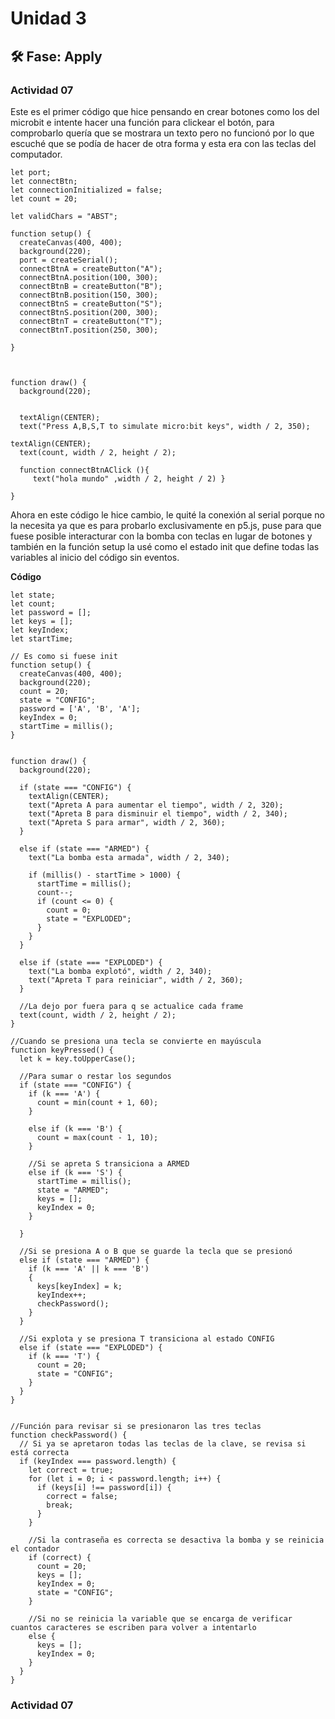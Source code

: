 # Unidad 3


## 🛠 Fase: Apply

### Actividad 07

Este es el primer código que hice pensando en crear botones como los del microbit e intente hacer una función para clickear el botón, para comprobarlo quería que se mostrara un texto pero no funcionó por lo que escuché que se podía de hacer de otra forma y esta era con las teclas del computador.

``` 
let port;
let connectBtn;
let connectionInitialized = false;
let count = 20;

let validChars = "ABST";

function setup() {
  createCanvas(400, 400);
  background(220);
  port = createSerial();
  connectBtnA = createButton("A");
  connectBtnA.position(100, 300);
  connectBtnB = createButton("B");
  connectBtnB.position(150, 300);
  connectBtnS = createButton("S");
  connectBtnS.position(200, 300);
  connectBtnT = createButton("T");
  connectBtnT.position(250, 300);

}



function draw() {
  background(220);
 

  textAlign(CENTER);
  text("Press A,B,S,T to simulate micro:bit keys", width / 2, 350);
  
textAlign(CENTER);
  text(count, width / 2, height / 2);
  
  function connectBtnAClick (){
     text("hola mundo" ,width / 2, height / 2) }
  
}
```

Ahora en este código le hice cambio, le quité la conexión al serial porque no la necesita ya que es para probarlo exclusivamente en p5.js, puse para que fuese posible interacturar con la bomba con teclas en lugar de botones y también en la función setup la usé como el estado init que define todas las variables al inicio del código sin eventos.

**Código**

```
let state;
let count;         
let password = [];
let keys = [];
let keyIndex;
let startTime;

// Es como si fuese init
function setup() {
  createCanvas(400, 400);
  background(220); 
  count = 20;    
  state = "CONFIG";
  password = ['A', 'B', 'A'];
  keyIndex = 0;
  startTime = millis();
}


function draw() {
  background(220);  

  if (state === "CONFIG") {
    textAlign(CENTER);
    text("Apreta A para aumentar el tiempo", width / 2, 320);
    text("Apreta B para disminuir el tiempo", width / 2, 340);
    text("Apreta S para armar", width / 2, 360);
  } 
  
  else if (state === "ARMED") {
    text("La bomba esta armada", width / 2, 340);

    if (millis() - startTime > 1000) {
      startTime = millis();
      count--;
      if (count <= 0) {
        count = 0;
        state = "EXPLODED";
      }
    }
  } 
  
  else if (state === "EXPLODED") {
    text("La bomba explotó", width / 2, 340);
    text("Apreta T para reiniciar", width / 2, 360);
  }

  //La dejo por fuera para q se actualice cada frame
  text(count, width / 2, height / 2);
}

//Cuando se presiona una tecla se convierte en mayúscula
function keyPressed() {
  let k = key.toUpperCase();

  //Para sumar o restar los segundos
  if (state === "CONFIG") {
    if (k === 'A') {
      count = min(count + 1, 60);
    } 
    
    else if (k === 'B') {
      count = max(count - 1, 10);
    } 
    
    //Si se apreta S transiciona a ARMED
    else if (k === 'S') {
      startTime = millis();
      state = "ARMED";
      keys = [];
      keyIndex = 0;
    }
    
  } 
  
  //Si se presiona A o B que se guarde la tecla que se presionó
  else if (state === "ARMED") {
    if (k === 'A' || k === 'B') 
    {
      keys[keyIndex] = k;
      keyIndex++;
      checkPassword();
    }
  } 
  
  //Si explota y se presiona T transiciona al estado CONFIG
  else if (state === "EXPLODED") {
    if (k === 'T') {
      count = 20;
      state = "CONFIG";
    }
  }
}

  
//Función para revisar si se presionaron las tres teclas
function checkPassword() {
  // Si ya se apretaron todas las teclas de la clave, se revisa si está correcta
  if (keyIndex === password.length) {
    let correct = true;
    for (let i = 0; i < password.length; i++) {
      if (keys[i] !== password[i]) {
        correct = false;
        break;
      }
    }

    //Si la contraseña es correcta se desactiva la bomba y se reinicia el contador
    if (correct) {
      count = 20;
      keys = [];
      keyIndex = 0;
      state = "CONFIG";
    } 
    
    //Si no se reinicia la variable que se encarga de verificar cuantos caracteres se escriben para volver a intentarlo
    else {
      keys = [];
      keyIndex = 0;
    }
  }
}

```

### Actividad 07



